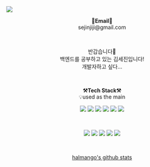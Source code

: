 <img src="https://capsule-render.vercel.app/api?type=waving&color=auto&height=300&section=header&text=Welcome%20&animation=blinking&fontSize=90" />


<p align="center">
<Strong>📧Email📧</Strong><br>sejinjiji@gmail.com<br>
</p>

<br>

<p align="center">
반갑습니다👐<br>
백엔드를 공부하고 있는 김세진입니다!<br>
개발자하고 싶다...<br>
</p>

<br>

<p align="center">
    <Strong>⚒️Tech Stack⚒️</Strong><br>
    💡used as the main
</p>

<p align="center" display="inline-block">
    <img src="https://img.shields.io/badge/Python-3776AB?style=for-the-badge&logo=Python&logoColor=white">
    <img src="https://img.shields.io/badge/Django-092E20?style=for-the-badge&logo=Django&logoColor=black">
    <img src="https://img.shields.io/badge/CSharp-239120?style=for-the-badge&logo=CSharp&logoColor=black">
    <img src="https://img.shields.io/badge/C-A8B9CC?style=for-the-badge&logo=C&logoColor=black">
    <img src="https://img.shields.io/badge/C++-00599C?style=for-the-badge&logo=C++&logoColor=black">
  <img src="https://img.shields.io/badge/Git-F05032?style=for-the-badge&logo=Git&logoColor=white">
</p>

<br>

<p align="center" display="inline-block">
  <img src="https://img.shields.io/badge/javascript-F7DF1E?style=for-the-badge&logo=javascript&logoColor=black">
  <img src="https://img.shields.io/badge/css-1572B6?style=for-the-badge&logo=css3&logoColor=white">
  <img src="https://img.shields.io/badge/html-E34F26?style=for-the-badge&logo=html5&logoColor=white"> 
  <img src="https://img.shields.io/badge/Docker-2496ED?style=for-the-badge&logo=Docker&logoColor=white"> 
  <img src="https://img.shields.io/badge/AWS-232F3E?style=for-the-badge&logo=Amazon AWS&logoColor=white">
</p>

<br>

<div align=center>
  
<!--<a href="https://hits.seeyoufarm.com"><img src="https://hits.seeyoufarm.com/api/count/incr/badge.svg?url=https%3A%2F%2Fgithub.com%2Fhalmango%2Fhit-counter&count_bg=%234AADC3&title_bg=%238FC0D7&icon=github.svg&icon_color=%23E7E7E7&title=hits&edge_flat=false"/></a>-->

[halmango's github stats](https://github-readme-stats.vercel.app/api?username=halmango&show_icons=true&theme=dracula)

